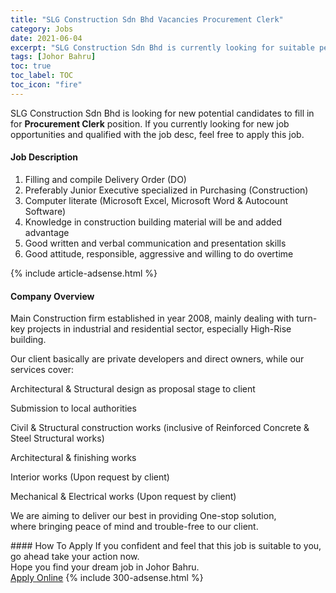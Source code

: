 ```yaml
---
title: "SLG Construction Sdn Bhd Vacancies Procurement Clerk" 
category: Jobs 
date: 2021-06-04 
excerpt: "SLG Construction Sdn Bhd is currently looking for suitable person to fill in the Procurement Clerk which based in Johor Bahru" 
tags: [Johor Bahru] 
toc: true 
toc_label: TOC 
toc_icon: "fire" 
--- 
```


<p>SLG Construction Sdn Bhd is looking for new potential candidates to fill in for <b>Procurement Clerk</b> position. If you currently looking for new job opportunities and qualified with the job desc, feel free to apply this job.
</p><div><div><h4>Job Description</h4></div><div><div><span><div><ol><li>Filling and compile Delivery Order (DO)</li><li>Preferably Junior Executive specialized in Purchasing (Construction)</li><li>Computer literate (Microsoft Excel, Microsoft Word &amp; Autocount Software)</li><li>Knowledge in construction building material will be and added advantage</li><li>Good written and verbal communication and presentation skills</li><li>Good attitude, responsible, aggressive and willing to do overtime</li></ol></div></span></div></div></div> 
{% include article-adsense.html %} 
<div><div><h4>Company Overview</h4></div><div><div><span><div><p>Main&#160;Construction firm established in&#160;year 2008, mainly dealing with turn-key projects in industrial and residential sector, especially High-Rise building.</p><p>Our client basically are private developers and direct owners, while our services cover:</p><p>Architectural &amp; Structural design as proposal stage to client</p><p>Submission to local authorities</p><p>Civil &amp; Structural construction works (inclusive of Reinforced Concrete &amp; Steel Structural works)</p><p>Architectural&#160;&amp; finishing works</p><p>Interior works (Upon request by client)</p><p>Mechanical &amp; Electrical works (Upon request by client)</p><p>We are aiming to deliver our best in providing One-stop solution, where&#160;bringing peace of mind and&#160;trouble-free to&#160;our client.</p></div></span></div></div></div> 
#### How To Apply 
If you confident and feel that this job is suitable to you, go ahead take your action now. <br/> 
Hope you find your dream job in Johor Bahru. <br/> 
<a href="https://www.jobstreet.com.my/en/job/procurement-clerk-4582649?jobId=jobstreet-my-job-4582649&" class="btn btn--info" target="_blank" rel="nofollow noopenner">Apply Online</a> 
{% include 300-adsense.html %} 